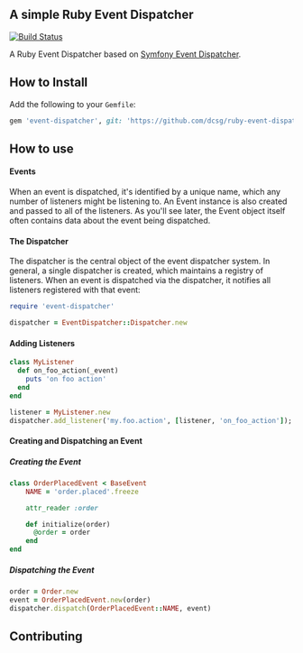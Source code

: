 ## A simple Ruby Event Dispatcher

[![Build Status](https://travis-ci.org/dcsg/ruby-event-dispatcher.svg?branch=master)](https://travis-ci.org/dcsg/ruby-event-dispatcher)

A Ruby Event Dispatcher based on [Symfony Event Dispatcher](https://symfony.com/doc/current/components/event_dispatcher.html).

## How to Install

Add the following to your `Gemfile`:
```ruby
gem 'event-dispatcher', git: 'https://github.com/dcsg/ruby-event-dispatcher'
```

## How to use

#### Events
When an event is dispatched, it's identified by a unique name, which any number of listeners might be listening to. An Event instance is also created and passed to all of the listeners. As you'll see later, the Event object itself often contains data about the event being dispatched.

#### The Dispatcher
The dispatcher is the central object of the event dispatcher system.
In general, a single dispatcher is created, which maintains a registry of listeners.
When an event is dispatched via the dispatcher, it notifies all listeners registered with that event:

```ruby
require 'event-dispatcher'

dispatcher = EventDispatcher::Dispatcher.new
```

#### Adding Listeners

```ruby
class MyListener
  def on_foo_action(_event)
    puts 'on foo action'
  end
end

listener = MyListener.new
dispatcher.add_listener('my.foo.action', [listener, 'on_foo_action']);
```

#### Creating and Dispatching an Event

##### Creating the Event
```ruby
class OrderPlacedEvent < BaseEvent
    NAME = 'order.placed'.freeze

    attr_reader :order

    def initialize(order)
      @order = order
    end
end
```

##### Dispatching the Event
```ruby
order = Order.new
event = OrderPlacedEvent.new(order)
dispatcher.dispatch(OrderPlacedEvent::NAME, event)
```

## Contributing